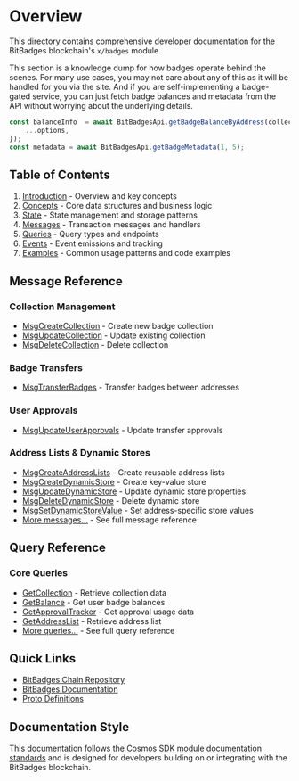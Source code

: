 # Overview

This directory contains comprehensive developer documentation for the BitBadges blockchain's `x/badges` module.

This section is a knowledge dump for how badges operate behind the scenes. For many use cases, you may not care about any of this as it will be handled for you via the site. And if you are self-implementing a badge-gated service, you can just fetch badge balances and metadata from the API without worrying about the underlying details.

```typescript
const balanceInfo  = await BitBadgesApi.getBadgeBalanceByAddress(collectionId, address, {
    ...options,
});
const metadata = await BitBadgesApi.getBadgeMetadata(1, 5);
```

## Table of Contents

1. [Introduction](introduction.md) - Overview and key concepts
2. [Concepts](02-concepts.md) - Core data structures and business logic
3. [State](state.md) - State management and storage patterns
4. [Messages](messages/) - Transaction messages and handlers
5. [Queries](queries/) - Query types and endpoints
6. [Events](events.md) - Event emissions and tracking
7. [Examples](examples.md) - Common usage patterns and code examples

## Message Reference

### Collection Management

* [MsgCreateCollection](messages/msg-create-collection.md) - Create new badge collection
* [MsgUpdateCollection](messages/msg-update-collection.md) - Update existing collection
* [MsgDeleteCollection](messages/msg-delete-collection.md) - Delete collection

### Badge Transfers

* [MsgTransferBadges](messages/msg-transfer-badges.md) - Transfer badges between addresses

### User Approvals

* [MsgUpdateUserApprovals](messages/msg-update-user-approvals.md) - Update transfer approvals

### Address Lists & Dynamic Stores

* [MsgCreateAddressLists](messages/msg-create-address-lists.md) - Create reusable address lists
* [MsgCreateDynamicStore](messages/msg-create-dynamic-store.md) - Create key-value store
* [MsgUpdateDynamicStore](messages/msg-update-dynamic-store.md) - Update dynamic store properties
* [MsgDeleteDynamicStore](messages/msg-delete-dynamic-store.md) - Delete dynamic store
* [MsgSetDynamicStoreValue](messages/msg-set-dynamic-store-value.md) - Set address-specific store values
* [More messages...](messages/) - See full message reference

## Query Reference

### Core Queries

* [GetCollection](queries/get-collection.md) - Retrieve collection data
* [GetBalance](queries/get-balance.md) - Get user badge balances
* [GetApprovalTracker](queries/get-approval-tracker.md) - Get approval usage data
* [GetAddressList](queries/get-address-list.md) - Retrieve address list
* [More queries...](queries/) - See full query reference

## Quick Links

* [BitBadges Chain Repository](https://github.com/bitbadges/bitbadgeschain)
* [BitBadges Documentation](https://docs.bitbadges.io)
* [Proto Definitions](https://github.com/bitbadges/bitbadgeschain/tree/master/proto/badges)

## Documentation Style

This documentation follows the [Cosmos SDK module documentation standards](https://docs.cosmos.network/main/building-modules/README) and is designed for developers building on or integrating with the BitBadges blockchain.
